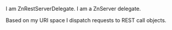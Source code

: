 I am ZnRestServerDelegate.
I am a ZnServer delegate.

Based on my URI space I dispatch requests to REST call objects.